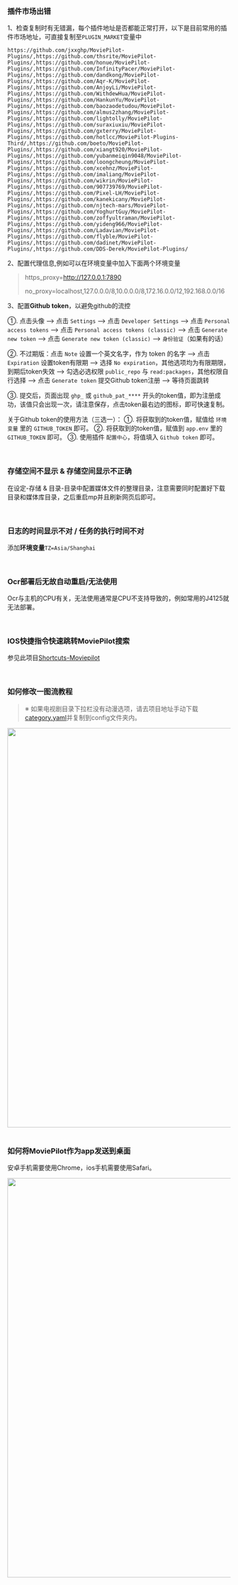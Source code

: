 

### 插件市场出错
1、检查复制时有无错漏，每个插件地址是否都能正常打开，以下是目前常用的插件市场地址，可直接复制至`PLUGIN_MARKET`变量中

```
https://github.com/jxxghp/MoviePilot-Plugins/,https://github.com/thsrite/MoviePilot-Plugins/,https://github.com/honue/MoviePilot-Plugins/,https://github.com/InfinityPacer/MoviePilot-Plugins/,https://github.com/dandkong/MoviePilot-Plugins/,https://github.com/Aqr-K/MoviePilot-Plugins/,https://github.com/AnjoyLi/MoviePilot-Plugins/,https://github.com/WithdewHua/MoviePilot-Plugins/,https://github.com/HankunYu/MoviePilot-Plugins/,https://github.com/baozaodetudou/MoviePilot-Plugins/,https://github.com/almus2zhang/MoviePilot-Plugins/,https://github.com/lightolly/MoviePilot-Plugins/,https://github.com/suraxiuxiu/MoviePilot-Plugins/,https://github.com/gxterry/MoviePilot-Plugins/,https://github.com/hotlcc/MoviePilot-Plugins-Third/,https://github.com/boeto/MoviePilot-Plugins/,https://github.com/xiangt920/MoviePilot-Plugins/,https://github.com/yubanmeiqin9048/MoviePilot-Plugins/,https://github.com/loongcheung/MoviePilot-Plugins/,https://github.com/xcehnz/MoviePilot-Plugins/,https://github.com/imaliang/MoviePilot-Plugins/,https://github.com/wikrin/MoviePilot-Plugins/,https://github.com/907739769/MoviePilot-Plugins/,https://github.com/Pixel-LH/MoviePilot-Plugins/,https://github.com/kanekicany/MoviePilot-Plugins/,https://github.com/njtech-mars/MoviePilot-Plugins/,https://github.com/YoghurtGuy/MoviePilot-Plugins/,https://github.com/zoffyultraman/MoviePilot-Plugins/,https://github.com/yideng966/MoviePilot-Plugins/,https://github.com/Ladavian/MoviePilot-Plugins/,https://github.com/flyble/MoviePilot-Plugins/,https://github.com/dadinet/MoviePilot-Plugins/,https://github.com/DDS-Derek/MoviePilot-Plugins/
```

2、配置代理信息,例如可以在环境变量中加入下面两个环境变量

>https_proxy=http://127.0.0.1:7890
>
>no_proxy=localhost,127.0.0.0/8,10.0.0.0/8,172.16.0.0/12,192.168.0.0/16

3、配置**Github token**，以避免github的流控

①. 点击头像 --> 点击 `Settings` --> 点击 `Developer Settings` --> 点击 `Personal access tokens` --> 点击 `Personal access tokens (classic)` --> 点击 `Generate new token` --> 点击 `Generate new token (classic)` --> `身份验证`（如果有的话）
 
②. 不过期版：点击 `Note` 设置一个英文名字，作为 token 的名字 --> 点击 `Expiration` 设置token有限期 --> 选择 `No expiration`，其他选项均为有限期限，到期后token失效 --> 勾选必选权限 `public_repo` 与 `read:packages`，其他权限自行选择 --> 点击 `Generate token` 提交Github token注册 --> 等待页面跳转
 
③. 提交后，页面出现 `ghp_` 或 `github_pat_****` 开头的token值，即为注册成功，该值只会出现一次，请注意保存，点击token最右边的图标，即可快速复制。
 
关于Github token的使用方法（三选一）：
①. 将获取到的token值，赋值给 `环境变量` 里的 `GITHUB_TOKEN` 即可。
②. 将获取到的token值，赋值到 `app.env` 里的 `GITHUB_TOKEN` 即可。
③. 使用插件 `配置中心`，将值填入 `Github token` 即可。

<br>

### 存储空间不显示 & 存储空间显示不正确

在设定-存储 & 目录-目录中配置媒体文件的整理目录，注意需要同时配置好下载目录和媒体库目录，之后重启mp并且刷新网页后即可。

<br>

### 日志的时间显示不对 / 任务的执行时间不对

添加**环境变量**`TZ=Asia/Shanghai`

<br>

 ### Ocr部署后无故自动重启/无法使用

Ocr与主机的CPU有关，无法使用通常是CPU不支持导致的，例如常用的J4125就无法部署。

<br>

 ### IOS快捷指令快速跳转MoviePilot搜索

  参见此项目[Shortcuts-Moviepilot](https://github.com/honue/Shortcuts-Moviepilot)

<br>

### 如何修改一图流教程
>※ 如果电视剧目录下拉栏没有动漫选项，请去项目地址手动下载[category.yaml](https://github.com/jxxghp/MoviePilot/blob/main/config/category.yaml)并复制到config文件夹内。
 <div align=center> <img src="https://github.com/Putarku/MoviePilot-Help/raw/main/img/图片21.png" width="900"> </div>

<br>



 ### 如何将MoviePilot作为app发送到桌面

安卓手机需要使用Chrome，ios手机需要使用Safari。

 <div align=center> <img src="https://github.com/Putarku/MoviePilot-Help/raw/main/img/图片19.png" width="900"> </div>